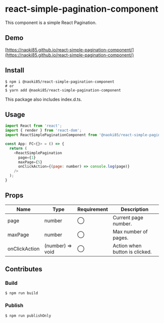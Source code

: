 # react-simple-pagination-component
This component is a simple React Pagination.  

## Demo
[https://naoki85.github.io/react-simple-pagination-component/](https://naoki85.github.io/react-simple-pagination-component/)

## Install

```
$ npm i @naoki85/react-simple-pagination-component
# or
$ yarn add @naoki85/react-simple-pagination-component
```
This package also includes index.d.ts.

## Usage

```js
import React from 'react';
import { render } from 'react-dom';
import ReactSimplePaginationComponent from '@naoki85/react-simple-pagination-component';

const App: FC<{}> = () => {
  return (
    <ReactSimplePagination 
      page={1}
      maxPage={5}
      onClickAction={(page: number) => console.log(page)}
    />
  );
}
```

## Props

| Name | Type | Requirement | Description |
----|---- |---- |---- 
| page | number | ◯ | Current page number.
| maxPage | number | ◯ | Max number of pages.
| onClickAction | (number) => void | ◯ | Action when button is clicked.

## Contributes

### Build

```
$ npm run build
```

### Publish

```
$ npm run publishOnly
```
